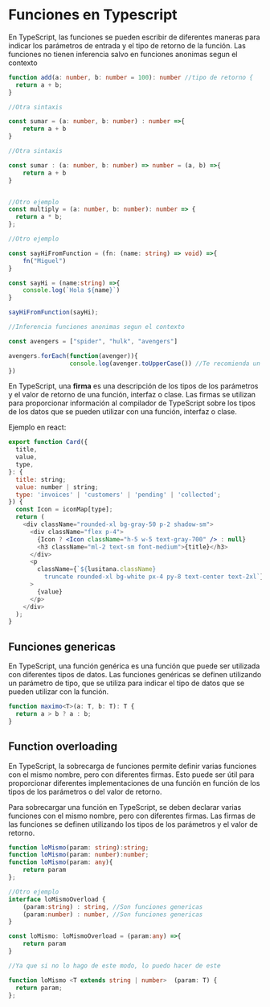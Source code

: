 # Funciones en Typescript

En TypeScript, las funciones se pueden escribir de diferentes maneras para indicar los parámetros de entrada y el tipo de retorno de la función. Las funciones no tienen inferencia salvo en funciones anonimas segun el contexto

```ts
function add(a: number, b: number = 100): number //tipo de retorno {
  return a + b;
}

//Otra sintaxis

const sumar = (a: number, b: number) : number =>{
	return a + b
}

//Otra sintaxis

const sumar : (a: number, b: number) => number = (a, b) =>{
	return a + b
}


//Otro ejemplo
const multiply = (a: number, b: number): number => {
  return a * b;
};

//Otro ejemplo

const sayHiFromFunction = (fn: (name: string) => void) =>{
	fn("Miguel")
}

const sayHi = (name:string) =>{
	console.log(`Hola ${name}`)
}

sayHiFromFunction(sayHi);

//Inferencia funciones anonimas segun el contexto

const avengers = ["spider", "hulk", "avengers"]

avengers.forEach(function(avenger)){
				 console.log(avenger.toUpperCase()) //Te recomienda un metodo de string
})
```

En TypeScript, una **firma** es una descripción de los tipos de los parámetros y el valor de retorno de una función, interfaz o clase. Las firmas se utilizan para proporcionar información al compilador de TypeScript sobre los tipos de los datos que se pueden utilizar con una función, interfaz o clase.

Ejemplo en react:

```jsx
export function Card({
  title,
  value,
  type,
}: {
  title: string;
  value: number | string;
  type: 'invoices' | 'customers' | 'pending' | 'collected';
}) {
  const Icon = iconMap[type];
  return (
    <div className="rounded-xl bg-gray-50 p-2 shadow-sm">
      <div className="flex p-4">
        {Icon ? <Icon className="h-5 w-5 text-gray-700" /> : null}
        <h3 className="ml-2 text-sm font-medium">{title}</h3>
      </div>
      <p
        className={`${lusitana.className}
          truncate rounded-xl bg-white px-4 py-8 text-center text-2xl`}
      >
        {value}
      </p>
    </div>
  );
}
```


## Funciones genericas
En TypeScript, una función genérica es una función que puede ser utilizada con diferentes tipos de datos. Las funciones genéricas se definen utilizando un parámetro de tipo, que se utiliza para indicar el tipo de datos que se pueden utilizar con la función.

```ts
function maximo<T>(a: T, b: T): T {
  return a > b ? a : b;
}

```
## Function overloading

En TypeScript, la sobrecarga de funciones permite definir varias funciones con el mismo nombre, pero con diferentes firmas. Esto puede ser útil para proporcionar diferentes implementaciones de una función en función de los tipos de los parámetros o del valor de retorno.

Para sobrecargar una función en TypeScript, se deben declarar varias funciones con el mismo nombre, pero con diferentes firmas. Las firmas de las funciones se definen utilizando los tipos de los parámetros y el valor de retorno.

```ts
function loMismo(param: string):string;
function loMismo(param: number):number;
function loMismo(param: any){
    return param
};

//Otro ejemplo
interface loMismoOverload {
    (param:string) : string, //Son funciones genericas
    (param:number) : number, //Son funciones genericas
}

const loMismo: loMismoOverload = (param:any) =>{
    return param
}

//Ya que si no lo hago de este modo, lo puedo hacer de este

function loMismo <T extends string | number>  (param: T) {
  return param;
};
```